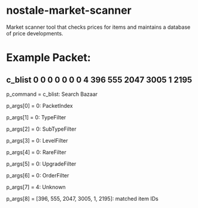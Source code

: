 # nostale-market-scanner
Market scanner tool that checks prices for items and maintains a database of price developments.

# Example Packet:

## c_blist  0 0 0 0 0 0 0 4 396 555 2047 3005 1 2195

p_command = c_blist: Search Bazaar

p_args[0] = 0: PacketIndex

p_args[1] = 0: TypeFilter

p_args[2] = 0: SubTypeFilter

p_args[3] = 0: LevelFilter

p_args[4] = 0: RareFilter

p_args[5] = 0: UpgradeFilter

p_args[6] = 0: OrderFilter

p_args[7] = 4: Unknown

p_args[8] = [396, 555, 2047, 3005, 1, 2195]: matched item IDs

